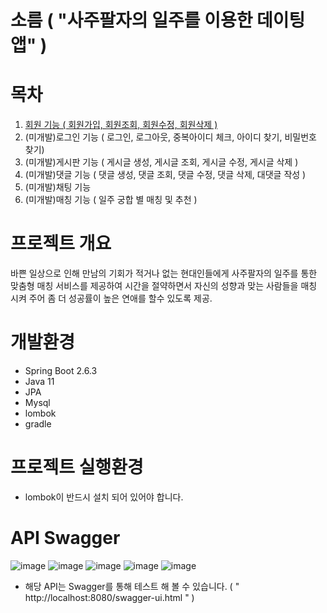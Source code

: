 # 소름 ( "사주팔자의 일주를 이용한 데이팅앱" )

# 목차
   1. [회원 기능 ( 회원가입, 회원조회, 회원수정, 회원삭제 )](https://github.com/jojojojocho/jpadating/edit/main/doc/step1.md)
   2. (미개발)로그인 기능 ( 로그인, 로그아웃, 중복아이디 체크, 아이디 찾기, 비밀번호 찾기)<br>
   3. (미개발)게시판 기능 ( 게시글 생성, 게시글 조회, 게시글 수정, 게시글 삭제 )<br>
   4. (미개발)댓글 기능 ( 댓글 생성, 댓글 조회, 댓글 수정, 댓글 삭제, 대댓글 작성 )<br>
   5. (미개발)채팅 기능 <br>
   6. (미개발)매칭 기능 ( 일주 궁합 별 매칭 및 추천 )<br>

# 프로젝트 개요
   바쁜 일상으로 인해 만남의 기회가 적거나 없는 현대인들에게 사주팔자의 일주를 통한 맞춤형 매칭 서비스를 제공하여 
  시간을 절약하면서 자신의 성향과 맞는 사람들을 매칭 시켜 주어 좀 더 성공률이 높은 연애를 할수 있도록 제공.
  
# 개발환경
* Spring Boot 2.6.3
* Java 11
* JPA
* Mysql
* lombok
* gradle

# 프로젝트 실행환경
* lombok이 반드시 설치 되어 있어야 합니다.

# API Swagger

![image](https://github.com/jojojojocho/jpadating/edit/main/img/swagger/멤버CRUD_전체.PNG)
![image](https://github.com/jojojojocho/jpadating/edit/main/img/swagger/멤버CRUD_멤버저장.PNG)
![image](https://github.com/jojojojocho/jpadating/edit/main/img/swagger/멤버CRUD_멤버조회.PNG)
![image](https://github.com/jojojojocho/jpadating/edit/main/img/swagger/멤버CRUD_멤버수정.PNG)
![image](https://github.com/jojojojocho/jpadating/edit/main/img/swagger/멤버CRUD_멤버삭제.PNG)

* 해당 API는 Swagger를 통해 테스트 해 볼 수 있습니다. ( " http://localhost:8080/swagger-ui.html " )

